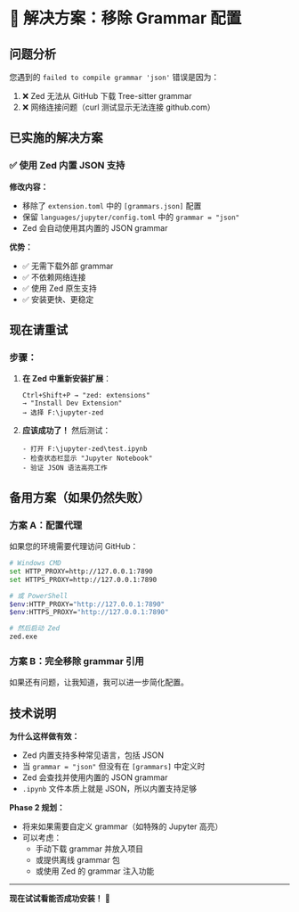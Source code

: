 # 🎯 解决方案：移除 Grammar 配置

## 问题分析

您遇到的 `failed to compile grammar 'json'` 错误是因为：
1. ❌ Zed 无法从 GitHub 下载 Tree-sitter grammar
2. ❌ 网络连接问题（curl 测试显示无法连接 github.com）

## 已实施的解决方案

### ✅ 使用 Zed 内置 JSON 支持

**修改内容：**
- 移除了 `extension.toml` 中的 `[grammars.json]` 配置
- 保留 `languages/jupyter/config.toml` 中的 `grammar = "json"`
- Zed 会自动使用其内置的 JSON grammar

**优势：**
- ✅ 无需下载外部 grammar
- ✅ 不依赖网络连接
- ✅ 使用 Zed 原生支持
- ✅ 安装更快、更稳定

## 现在请重试

### 步骤：
1. **在 Zed 中重新安装扩展**：
   ```
   Ctrl+Shift+P → "zed: extensions"
   → "Install Dev Extension"
   → 选择 F:\jupyter-zed
   ```

2. **应该成功了！** 然后测试：
   ```
   - 打开 F:\jupyter-zed\test.ipynb
   - 检查状态栏显示 "Jupyter Notebook"
   - 验证 JSON 语法高亮工作
   ```

## 备用方案（如果仍然失败）

### 方案 A：配置代理

如果您的环境需要代理访问 GitHub：

```bash
# Windows CMD
set HTTP_PROXY=http://127.0.0.1:7890
set HTTPS_PROXY=http://127.0.0.1:7890

# 或 PowerShell
$env:HTTP_PROXY="http://127.0.0.1:7890"
$env:HTTPS_PROXY="http://127.0.0.1:7890"

# 然后启动 Zed
zed.exe
```

### 方案 B：完全移除 grammar 引用

如果还有问题，让我知道，我可以进一步简化配置。

## 技术说明

**为什么这样做有效：**
- Zed 内置支持多种常见语言，包括 JSON
- 当 `grammar = "json"` 但没有在 `[grammars]` 中定义时
- Zed 会查找并使用内置的 JSON grammar
- `.ipynb` 文件本质上就是 JSON，所以内置支持足够

**Phase 2 规划：**
- 将来如果需要自定义 grammar（如特殊的 Jupyter 高亮）
- 可以考虑：
  - 手动下载 grammar 并放入项目
  - 或提供离线 grammar 包
  - 或使用 Zed 的 grammar 注入功能

---

**现在试试看能否成功安装！** 🤞
